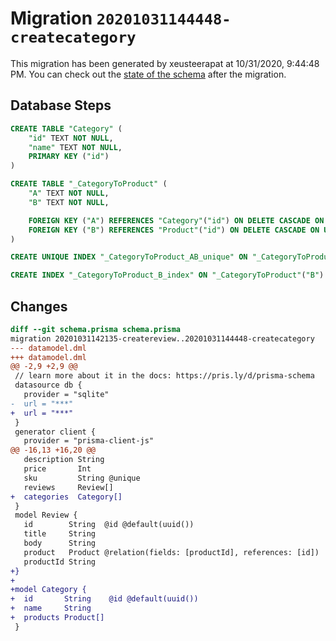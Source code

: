# Migration `20201031144448-createcategory`

This migration has been generated by xeusteerapat at 10/31/2020, 9:44:48 PM.
You can check out the [state of the schema](./schema.prisma) after the migration.

## Database Steps

```sql
CREATE TABLE "Category" (
    "id" TEXT NOT NULL,
    "name" TEXT NOT NULL,
    PRIMARY KEY ("id")
)

CREATE TABLE "_CategoryToProduct" (
    "A" TEXT NOT NULL,
    "B" TEXT NOT NULL,

    FOREIGN KEY ("A") REFERENCES "Category"("id") ON DELETE CASCADE ON UPDATE CASCADE,
    FOREIGN KEY ("B") REFERENCES "Product"("id") ON DELETE CASCADE ON UPDATE CASCADE
)

CREATE UNIQUE INDEX "_CategoryToProduct_AB_unique" ON "_CategoryToProduct"("A", "B")

CREATE INDEX "_CategoryToProduct_B_index" ON "_CategoryToProduct"("B")
```

## Changes

```diff
diff --git schema.prisma schema.prisma
migration 20201031142135-createreview..20201031144448-createcategory
--- datamodel.dml
+++ datamodel.dml
@@ -2,9 +2,9 @@
 // learn more about it in the docs: https://pris.ly/d/prisma-schema
 datasource db {
   provider = "sqlite"
-  url = "***"
+  url = "***"
 }
 generator client {
   provider = "prisma-client-js"
@@ -16,13 +16,20 @@
   description String
   price       Int
   sku         String @unique
   reviews     Review[]
+  categories  Category[]
 }
 model Review {
   id        String  @id @default(uuid())
   title     String
   body      String
   product   Product @relation(fields: [productId], references: [id])
   productId String
+}
+
+model Category {
+  id       String    @id @default(uuid())
+  name     String
+  products Product[] 
 }
```


